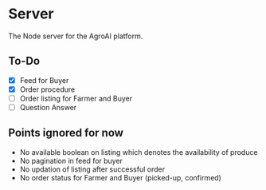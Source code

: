 # Server

The Node server for the AgroAI platform.

## To-Do

- [x] Feed for Buyer
- [x] Order procedure
- [ ] Order listing for Farmer and Buyer
- [ ] Question Answer

## Points ignored for now

- No available boolean on listing which denotes the availability of produce
- No pagination in feed for buyer
- No updation of listing after successful order
- No order status for Farmer and Buyer (picked-up, confirmed)

